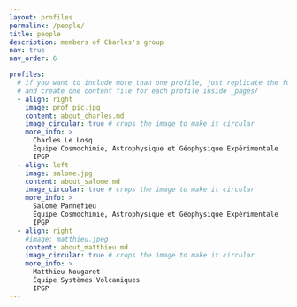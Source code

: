 ```yaml
---
layout: profiles
permalink: /people/
title: people
description: members of Charles's group
nav: true
nav_order: 6

profiles:
  # if you want to include more than one profile, just replicate the following block
  # and create one content file for each profile inside _pages/
  - align: right
    image: prof_pic.jpg
    content: about_charles.md
    image_circular: true # crops the image to make it circular
    more_info: >
      Charles Le Losq
      Équipe Cosmochimie, Astrophysique et Géophysique Expérimentale
      IPGP
  - align: left
    image: salome.jpg
    content: about_salome.md
    image_circular: true # crops the image to make it circular
    more_info: >
      Salomé Pannefieu
      Équipe Cosmochimie, Astrophysique et Géophysique Expérimentale
      IPGP
  - align: right
    #image: matthieu.jpeg
    content: about_matthieu.md
    image_circular: true # crops the image to make it circular
    more_info: >
      Matthieu Nougaret
      Équipe Systèmes Volcaniques
      IPGP
---
```

